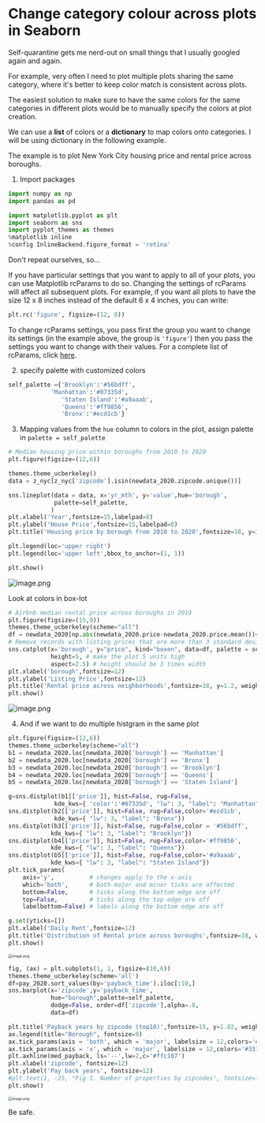 # Change category colour across plots in Seaborn



Self-quarantine gets me nerd-out on small things that I usually googled again and again.

For example, very often I need to plot multiple plots sharing the same category, where it's better to keep color match is consistent across plots.

The easiest solution to make sure to have the same colors for the same categories in different plots would be to manually specify the colors at plot creation.

We can use a **list** of colors or a **dictionary** to map colors onto categories. I will be using dictionary in the following example.

The example is to plot New York City housing price and rental price across boroughs.

1. Import packages

```python
import numpy as np
import pandas as pd

import matplotlib.pyplot as plt
import seaborn as sns
import pyplot_themes as themes
%matplotlib inline
%config InlineBackend.figure_format = 'retina'
```



Don't repeat ourselves, so... <br>

If you have particular settings that you want to apply to all of your plots, you can use Matplotlib rcParams to do so. Changing the settings of rcParams will affect all subsequent plots. For example, if you want all plots to have the size 12 x 8 inches instead of the default 6 x 4 inches, you can write:

```python
plt.rc('figure', figsize=(12, 8))
```

To change rcParams settings, you pass first the group you want to change its settings (in the example above, the group is `'figure'`) then you pass the settings you want to change with their values. For a complete list of rcParams, click [here](https://matplotlib.org/users/customizing.html#a-sample-matplotlibrc-file).



2. specify palette with customized colors

```python
self_palette ={'Brooklyn':'#56bdff',
            'Manhattan':'#07335d',
               'Staten Island':'#a9aaab',
               'Queens':'#ff9856',
               'Bronx':'#ecd1cb'}
```



3. Mapping values from the `hue` column to colors in the plot, assign palette in `palette = self_palette`

```python
# Median housing price within boroughs from 2010 to 2020
plt.figure(figsize=(12,6))

themes.theme_ucberkeley()
data = z_nyc[z_nyc['zipcode'].isin(newdata_2020.zipcode.unique())]

sns.lineplot(data = data, x='yr_mth', y='value',hue='borough',
             palette=self_palette,
            )
plt.xlabel('Year',fontsize=15,labelpad=8)
plt.ylabel('House Price',fontsize=15,labelpad=8)
plt.title('Housing price by borough from 2010 to 2020',fontsize=18, y=1.02,weight='bold')

plt.legend(loc='upper right')
plt.legend(loc='upper left',bbox_to_anchor=(1, 1))

plt.show()
```

<img src="https://i.loli.net/2020/03/22/x8TWC9kmc34tzRM.png" alt="image.png" />



Look at colors in box-lot

```python
# Airbnb median rental price across boroughs in 2019
plt.figure(figsize=(15,9))
themes.theme_ucberkeley(scheme="all")
df = newdata_2020[np.abs(newdata_2020.price-newdata_2020.price.mean())<=(4*newdata_2020.price.std())]
# Remove records with listing prices that are more than 3 standard deviations from the mean
sns.catplot(x='borough', y="price", kind="boxen", data=df, palette = self_palette,
            height=5, # make the plot 5 units high
            aspect=2.5) # height should be 3 times width
plt.xlabel('borough',fontsize=12)
plt.ylabel('Listing Price',fontsize=12)
plt.title('Rental price across neighborhoods',fontsize=18, y=1.2, weight='bold')
plt.show()
```

![image.png](https://i.loli.net/2020/03/22/Em8npuZsjt5Bebg.png)



4. And if we want to do multiple histgram in the same plot

```python
plt.figure(figsize=(12,6))
themes.theme_ucberkeley(scheme="all")
b1 = newdata_2020.loc[newdata_2020['borough'] == 'Manhattan']
b2 = newdata_2020.loc[newdata_2020['borough'] == 'Bronx']
b3 = newdata_2020.loc[newdata_2020['borough'] == 'Brooklyn']
b4 = newdata_2020.loc[newdata_2020['borough'] == 'Queens']
b5 = newdata_2020.loc[newdata_2020['borough'] == 'Staten Island']

g=sns.distplot(b1[['price']], hist=False, rug=False,
             kde_kws={ 'color':'#07335d', "lw": 3, "label": "Manhattan"})
sns.distplot(b2[['price']], hist=False, rug=False,color='#ecd1cb',
             kde_kws={ "lw": 3, "label": "Bronx"})
sns.distplot(b3[['price']], hist=False, rug=False,color = '#56bdff',
            kde_kws={ "lw": 3, "label": "Brooklyn"})
sns.distplot(b4[['price']], hist=False, rug=False,color='#ff9856',
            kde_kws={ "lw": 3, "label": "Queens"})
sns.distplot(b5[['price']], hist=False, rug=False,color='#a9aaab',
            kde_kws={ "lw": 3, "label": "Staten Island"})
plt.tick_params(
    axis='y',          # changes apply to the x-axis
    which='both',      # both major and minor ticks are affected
    bottom=False,      # ticks along the bottom edge are off
    top=False,         # ticks along the top edge are off
    labelbottom=False) # labels along the bottom edge are off

g.set(yticks=[])
plt.xlabel('Daily Rent',fontsize=12)
plt.title('Distribution of Rental price across boroughs',fontsize=18, weight='bold')
plt.show()
```

<img src="https://i.loli.net/2020/03/22/Fs1Blj7Sg9x3GUV.png" alt="image.png" style="zoom:50%;" />



```python
fig, (ax) = plt.subplots(1, 1, figsize=(10,6))
themes.theme_ucberkeley(scheme='all')
df=pay_2020.sort_values(by='payback_time').iloc[:10,]
sns.barplot(x='zipcode',y='payback_time',
            hue="borough",palette=self_palette,
            dodge=False, order=df['zipcode'],alpha=.8,
            data=df)

plt.title('Payback years by zipcode (top10)',fontsize=15, y=1.02, weight='bold')
ax.legend(title="Borough", fontsize=9)
ax.tick_params(axis = 'both', which = 'major', labelsize = 12,colors='#333333',)
ax.tick_params(axis = 'x', which = 'major', labelsize = 12,colors='#333333',rotation=90)
plt.axhline(med_payback, ls='--',lw=2,c='#ffc107')
plt.xlabel('zipcode', fontsize=12)
plt.ylabel('Pay back years', fontsize=12)
#plt.text(1, -25, "Fig 1. Number of properties by zipcodes", fontsize=10, ha="center")    
plt.show()
```

<img src="https://i.loli.net/2020/03/22/FBcR3oZhP9ECvMg.png" alt="image.png" style="zoom:50%;" />



Be safe.

